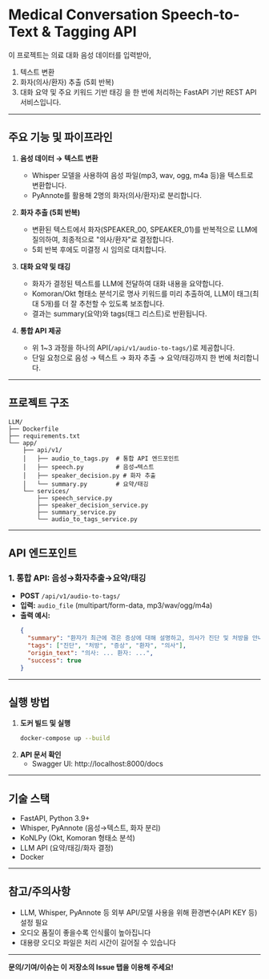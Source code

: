 # Medical Conversation Speech-to-Text & Tagging API

이 프로젝트는 의료 대화 음성 데이터를 입력받아,
1. 텍스트 변환
2. 화자(의사/환자) 추출 (5회 반복)
3. 대화 요약 및 주요 키워드 기반 태깅
을 한 번에 처리하는 FastAPI 기반 REST API 서비스입니다.

---

## 주요 기능 및 파이프라인

1. **음성 데이터 → 텍스트 변환**
   - Whisper 모델을 사용하여 음성 파일(mp3, wav, ogg, m4a 등)을 텍스트로 변환합니다.
   - PyAnnote를 활용해 2명의 화자(의사/환자)로 분리합니다.

2. **화자 추출 (5회 반복)**
   - 변환된 텍스트에서 화자(SPEAKER_00, SPEAKER_01)를 반복적으로 LLM에 질의하여,  최종적으로 "의사/환자"로 결정합니다.
   - 5회 반복 후에도 미결정 시 임의로 대치합니다.

3. **대화 요약 및 태깅**
   - 화자가 결정된 텍스트를 LLM에 전달하여 대화 내용을 요약합니다.
   - Komoran/Okt 형태소 분석기로 명사 키워드를 미리 추출하여,  LLM이 태그(최대 5개)를 더 잘 추천할 수 있도록 보조합니다.
   - 결과는 summary(요약)와 tags(태그 리스트)로 반환됩니다.

4. **통합 API 제공**
   - 위 1~3 과정을 하나의 API(`/api/v1/audio-to-tags/`)로 제공합니다.
   - 단일 요청으로 음성 → 텍스트 → 화자 추출 → 요약/태깅까지 한 번에 처리합니다.

---

## 프로젝트 구조

```
LLM/
├── Dockerfile
├── requirements.txt
└── app/
    ├── api/v1/
    │   ├── audio_to_tags.py  # 통합 API 엔드포인트
    │   ├── speech.py         # 음성→텍스트
    │   ├── speaker_decision.py # 화자 추출
    │   └── summary.py        # 요약/태깅
    └── services/
        ├── speech_service.py
        ├── speaker_decision_service.py
        ├── summary_service.py
        └── audio_to_tags_service.py
```

---

## API 엔드포인트

### 1. 통합 API: 음성→화자추출→요약/태깅
- **POST** `/api/v1/audio-to-tags/`
- **입력:** `audio_file` (multipart/form-data, mp3/wav/ogg/m4a)
- **출력 예시:**
  ```json
  {
    "summary": "환자가 최근에 겪은 증상에 대해 설명하고, 의사가 진단 및 처방을 안내함.",
    "tags": ["진단", "처방", "증상", "환자", "의사"],
    "origin_text": "의사: ... 환자: ...",
    "success": true
  }
  ```

---

## 실행 방법

1. **도커 빌드 및 실행**
   ```bash
   docker-compose up --build
   ```
2. **API 문서 확인**
   - Swagger UI: http://localhost:8000/docs

---

## 기술 스택

- FastAPI, Python 3.9+
- Whisper, PyAnnote (음성→텍스트, 화자 분리)
- KoNLPy (Okt, Komoran 형태소 분석)
- LLM API (요약/태깅/화자 결정)
- Docker

---

## 참고/주의사항

- LLM, Whisper, PyAnnote 등 외부 API/모델 사용을 위해 환경변수(API KEY 등) 설정 필요
- 오디오 품질이 좋을수록 인식률이 높아집니다
- 대용량 오디오 파일은 처리 시간이 길어질 수 있습니다

---

**문의/기여/이슈는 이 저장소의 Issue 탭을 이용해 주세요!** 